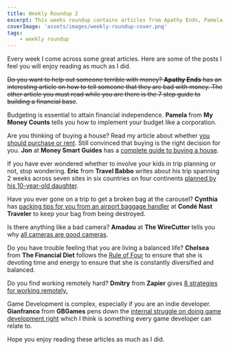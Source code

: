 ```yaml
---
title: Weekly Roundup 2
excerpt: This weeks roundup contains articles from Apathy Ends, Pamela, Jon, Eric, Cynthia, Amadou, Chelsea, Dmitry and Gianfranco
coverImage: 'assets/images/weekly-roundup-cover.png'
tags:
    - weekly roundup
---
```


Every week I come across some great articles. Here are some of the posts I feel you will enjoy reading as much as I did.

~~Do you want to help out someone terrible with money? **Apathy Ends** has an interesting article on how to tell someone that they are bad with money. The other article you must read while you are there is the 7 step guide to building a financial base~~.

Budgeting is essential to attain financial independence. **Pamela** from **My Money Counts** tells you how to implement your budget like a corporation.

Are you thinking of buying a house? Read my article about whether [you should purchase or rent](./rent-buy-house). Still convinced that buying is the right decision for you. **Jon** at **Money Smart Guides** has a [complete guide to buying a house](http://www.moneysmartguides.com/ultimate-guide-buying-a-house).

If you have ever wondered whether to involve your kids in trip planning or not, stop wondering. **Eric** from **Travel Babbo** writes about his trip spanning 2 weeks across seven sites in six countries on four continents [planned by his 10-year-old daughter](http://travelbabbo.com/2016/09/around-world-kids-two-weeks/).

Have you ever gone on a trip to get a broken bag at the carousel? **Cynthia** has [packing tips for you from an airport baggage handler](http://www.cntraveler.com/story/packing-tips-from-an-airport-baggage-handler) at **Condé Nast Traveler** to keep your bag from being destroyed.

Is there anything like a bad camera? **Amadou** at **The WireCutter** tells you why [all cameras are good cameras](http://thewirecutter.com/blog/all-cameras-are-good-cameras/).

Do you have trouble feeling that you are living a balanced life? **Chelsea** from **The Financial Diet** follows the [Rule of Four](http://thefinancialdiet.com/rule-four-keeps-focused-productive-fulfilled/) to ensure that she is devoting time and energy to ensure that she is constantly diversified and balanced.

Do you find working remotely hard? **Dmitry** from **Zapier** gives [8 strategies for working remotely.](https://zapier.com/blog/productive-remote-work/)

Game Development is complex, especially if you are an indie developer. **Gianfranco** from **GBGames** pens down the [internal struggle on doing game development right](http://gbgames.com/blog/2016/09/the-internal-struggle-on-doing-game-development-right/) which I think is something every game developer can relate to.

Hope you enjoy reading these articles as much as I did.
